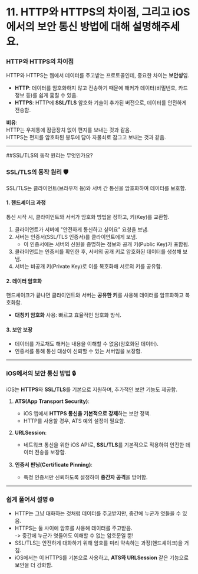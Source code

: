 #  11. HTTP와 HTTPS의 차이점, 그리고 iOS에서의 보안 통신 방법에 대해 설명해주세요.


### **HTTP와 HTTPS의 차이점**
HTTP와 HTTPS는 웹에서 데이터를 주고받는 프로토콜인데, 중요한 차이는 **보안성**임.  

- **HTTP**: 데이터를 암호화하지 않고 전송하기 때문에 해커가 데이터(비밀번호, 카드 정보 등)를 쉽게 훔칠 수 있음.
- **HTTPS**: HTTP에 **SSL/TLS** 암호화 기술이 추가된 버전으로, 데이터를 안전하게 전송함.

**비유**:  
HTTP는 우체통에 잠금장치 없이 편지를 보내는 것과 같음.  
HTTPS는 편지를 암호화된 봉투에 담아 자물쇠로 잠그고 보내는 것과 같음.

---


##SSL/TLS의 동작 원리는 무엇인가요?


### **SSL/TLS의 동작 원리** 🛡️  
SSL/TLS는 클라이언트(브라우저 등)와 서버 간 통신을 암호화하여 데이터를 보호함.


#### 1. **핸드셰이크 과정**  
통신 시작 시, 클라이언트와 서버가 암호화 방법을 정하고, 키(Key)를 교환함.  
1. 클라이언트가 서버에 "안전하게 통신하고 싶어요" 요청을 보냄.
2. 서버는 인증서(SSL/TLS 인증서)를 클라이언트에게 보냄.  
    - 이 인증서에는 서버의 신원을 증명하는 정보와 공개 키(Public Key)가 포함됨.
3. 클라이언트는 인증서를 확인한 후, 서버의 공개 키로 암호화된 데이터를 생성해 보냄.
4. 서버는 비공개 키(Private Key)로 이를 복호화해 서로의 키를 공유함.

#### 2. **데이터 암호화**  
핸드셰이크가 끝나면 클라이언트와 서버는 **공유한 키**를 사용해 데이터를 암호화하고 복호화함.  
- **대칭키 암호화** 사용: 빠르고 효율적인 암호화 방식.

#### 3. **보안 보장**  
- 데이터를 가로채도 해커는 내용을 이해할 수 없음(암호화된 데이터).  
- 인증서를 통해 통신 대상이 신뢰할 수 있는 서버임을 보장함.


---


### **iOS에서의 보안 통신 방법** 🔒  
iOS는 **HTTPS**와 **SSL/TLS**를 기본으로 지원하며, 추가적인 보안 기능도 제공함.  

1. **ATS(App Transport Security)**:  
   - iOS 앱에서 **HTTPS 통신을 기본적으로 강제**하는 보안 정책.
   - HTTP를 사용할 경우, ATS 예외 설정이 필요함.

2. **URLSession**:  
   - 네트워크 통신을 위한 iOS API로, **SSL/TLS**를 기본적으로 적용하여 안전한 데이터 전송을 보장함.

3. **인증서 핀닝(Certificate Pinning)**:  
   - 특정 인증서만 신뢰하도록 설정하여 **중간자 공격**을 방어함.


---


### **쉽게 풀어서 설명** 🌐  
- HTTP는 그냥 대화하는 것처럼 데이터를 주고받지만, 중간에 누군가 엿들을 수 있음.  
- HTTPS는 둘 사이에 암호를 사용해 데이터를 주고받음.  
  -> 중간에 누군가 엿들어도 이해할 수 없는 암호문일 뿐!  
- SSL/TLS는 안전하게 대화하기 위해 암호를 미리 약속하는 과정(핸드셰이크)을 거침.  
- iOS에서는 이 HTTPS를 기본으로 사용하고, **ATS와 URLSession** 같은 기능으로 보안을 더 강화함.  
